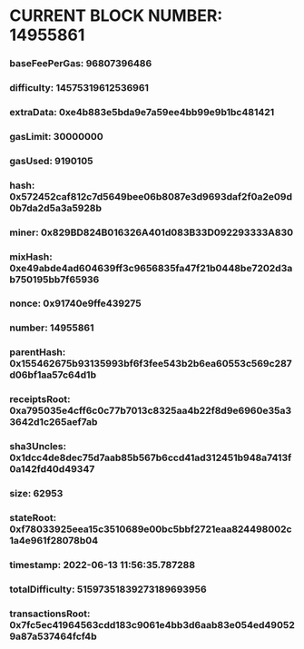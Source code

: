 # CURRENT BLOCK NUMBER: 14955861

### baseFeePerGas: 96807396486
### difficulty: 14575319612536961
### extraData: 0xe4b883e5bda9e7a59ee4bb99e9b1bc481421
### gasLimit: 30000000
### gasUsed: 9190105
### hash: 0x572452caf812c7d5649bee06b8087e3d9693daf2f0a2e09d0b7da2d5a3a5928b
### miner: 0x829BD824B016326A401d083B33D092293333A830
### mixHash: 0xe49abde4ad604639ff3c9656835fa47f21b0448be7202d3ab750195bb7f65936
### nonce: 0x91740e9ffe439275
### number: 14955861
### parentHash: 0x155462675b93135993bf6f3fee543b2b6ea60553c569c287d06bf1aa57c64d1b
### receiptsRoot: 0xa795035e4cff6c0c77b7013c8325aa4b22f8d9e6960e35a33642d1c265aef7ab
### sha3Uncles: 0x1dcc4de8dec75d7aab85b567b6ccd41ad312451b948a7413f0a142fd40d49347
### size: 62953
### stateRoot: 0xf78033925eea15c3510689e00bc5bbf2721eaa824498002c1a4e961f28078b04
### timestamp: 2022-06-13 11:56:35.787288
### totalDifficulty: 51597351839273189693956
### transactionsRoot: 0x7fc5ec41964563cdd183c9061e4bb3d6aab83e054ed490529a87a537464fcf4b
